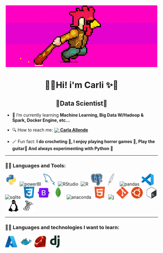 <p align="center">
    <img width="500" src="https://github.com/carla-allende/carla-allende/blob/main/ezgif-1-b91a2fa43a.gif" alt="hotlinemiami">
</p>

<h1 align="center">🌸✨Hi! i'm Carli ✨🌸</h1>
<h2 align="center">  👾Data Scientist👾</h2>


- 🤖 I’m currently learning **Machine Learning, Big Data W/Hadoop & Spark, Docker Engine, etc...**

- 🔍 How to reach me:
</a><a href="https://www.linkedin.com/in/carla-allende/"><img align="center" src="https://user-images.githubusercontent.com/76783198/182481396-19c89e94-f3ba-4e33-9df4-f5b7a094cf8f.svg"/>
**Carla Allende**
</a>


- 🪄 Fun fact: **I do crocheting 🧶, I enjoy playing horror games 👻, Play the guitar🎸 And always experimenting with Python 🐍**

<p align="left">
</p> 

---
<h3 align="left"> 🌸🎴 Languages and Tools:</h3>
<div>
<img src="https://github.com/devicons/devicon/blob/master/icons/python/python-original.svg" title="Python" alt="Python" width="40" height="40"/>&nbsp;  
<img src="https://github.com/microsoft/PowerBI-Icons/blob/main/SVG/Power-BI.svg" title="powerbi" alt="powerBI" width="40" height="40"/>&nbsp;
<img src="https://github.com/devicons/devicon/blob/master/icons/mysql/mysql-original.svg" title="Mysql" alt="MySQL" width="40" height="40"/>&nbsp; 
<img src="https://cdn.jsdelivr.net/gh/devicons/devicon/icons/rstudio/rstudio-plain.svg" title="RStudio" alt="RStudio" width="40" height="40"/>&nbsp;
<img src="https://cdn.jsdelivr.net/gh/devicons/devicon/icons/r/r-original.svg" title="R" alt="R" width="40" height="40"/>&nbsp;
<img src="https://github.com/devicons/devicon/blob/master/icons/postgresql/postgresql-original.svg" title="postgresql" alt="postgresql" width="40" height="40"/>&nbsp;
<img src="https://github.com/devicons/devicon/blob/master/icons/apache/apache-line.svg" title="apache" alt="Apache" width="40" height="40"/>&nbsp; 
<img src="https://cdn.jsdelivr.net/gh/devicons/devicon/icons/pandas/pandas-original.svg" title="pandas" alt="pandas" width="40" 
<img src="https://cdn.jsdelivr.net/gh/devicons/devicon/icons/numpy/numpy-original.svg" title="NumPy" alt="NunPy" width="40" height="40"/>&nbsp;
<img src="https://github.com/devicons/devicon/blob/master/icons/vscode/vscode-original.svg" title="vscode" alt="vscode" width="40" height="40"/>&nbsp;
<img src="https://cdn.jsdelivr.net/gh/devicons/devicon/icons/sqlite/sqlite-original.svg" title="sqlite" alt="sqlite" width="40" height="40"/>&nbsp;
<img src="https://github.com/devicons/devicon/blob/master/icons/css3/css3-original.svg" title="css3" alt="css" width="40" height="40"/>&nbsp;    
<img src="https://github.com/devicons/devicon/blob/master/icons/bootstrap/bootstrap-original.svg" title="bootstrap" alt="bootstrap" width="40" height="40"/>&nbsp; <img src="https://github.com/devicons/devicon/blob/master/icons/mongodb/mongodb-original.svg" title="mongodb" alt="mongodb" width="40" height="40"/>&nbsp;     <img src="https://cdn.jsdelivr.net/gh/devicons/devicon/icons/anaconda/anaconda-original.svg" title="anaconda" alt="anaconda" width="40" height="40"/>&nbsp;
<img src="https://github.com/devicons/devicon/blob/master/icons/html5/html5-original.svg" title="html5" alt="html" width="40" height="40"/>&nbsp;
<img src="https://cdn.jsdelivr.net/gh/devicons/devicon/icons/jupyter/jupyter-original.svg" title="jupyter" alt="j" width="40" height="40"/>&nbsp;
<img src="https://github.com/devicons/devicon/blob/master/icons/git/git-original.svg" title="git" alt="git" width="40" height="40"/>&nbsp;         
<img src="https://github.com/devicons/devicon/blob/master/icons/ubuntu/ubuntu-plain.svg" title="ubuntu" alt="ubuntu" width="40" height="40"/>&nbsp;         
<img src="https://github.com/devicons/devicon/blob/master/icons/bash/bash-plain.svg" title="bash" alt="bash" width="40" height="40"/>&nbsp;         
<img src="https://github.com/devicons/devicon/blob/master/icons/linux/linux-plain.svg" title="linux" alt="linux" width="40" height="40"/>&nbsp;         
<img src="https://github.com/devicons/devicon/blob/master/icons/microsoftsqlserver/microsoftsqlserver-plain.svg" title="mssql" alt="mssql" width="40" height="40"/>&nbsp;         
</div>
 
            
          
 ---
 <h3 align="left"> 🌸🎴 Languages and technologies I want to learn:</h3>
 <div>
<img src="https://github.com/devicons/devicon/blob/master/icons/azure/azure-original.svg" title="Azure" alt="Azure" width="40" height="40"/>&nbsp; 
<img src="https://github.com/devicons/devicon/blob/master/icons/docker/docker-original.svg" title="Docker" alt="Docker" width="40" height="40"/>&nbsp; 
<img src="https://github.com/devicons/devicon/blob/master/icons/ruby/ruby-original.svg" title="Ruby" alt="Ruby" width="40" height="40"/>&nbsp; 
<img src="https://github.com/devicons/devicon/blob/master/icons/django/django-plain.svg" title="django" alt="django" width="40" height="40"/>&nbsp; 
</div>

 
 

         
